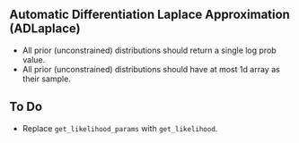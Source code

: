 ## Automatic Differentiation Laplace Approximation (ADLaplace)

* All prior (unconstrained) distributions should return a single log prob value.
* All prior (unconstrained) distributions should have at most 1d array as their sample.

## To Do
* Replace `get_likelihood_params` with `get_likelihood`.